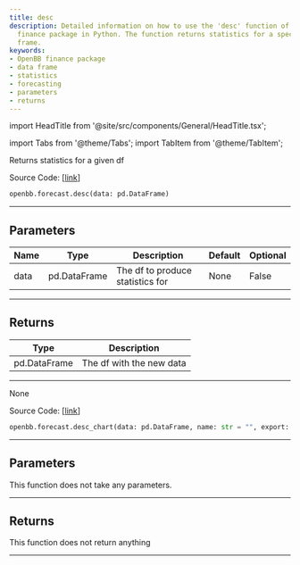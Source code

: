 ```yaml
---
title: desc
description: Detailed information on how to use the 'desc' function of the OpenBB
  finance package in Python. The function returns statistics for a specified data
  frame.
keywords:
- OpenBB finance package
- data frame
- statistics
- forecasting
- parameters
- returns
---
```


import HeadTitle from '@site/src/components/General/HeadTitle.tsx';

<HeadTitle title="forecast.desc - Reference | OpenBB SDK Docs" />

import Tabs from '@theme/Tabs';
import TabItem from '@theme/TabItem';

<Tabs>
<TabItem value="model" label="Model" default>

Returns statistics for a given df

Source Code: [[link](https://github.com/OpenBB-finance/OpenBB/tree/main/openbb_terminal/forecast/forecast_model.py#L504)]

```python
openbb.forecast.desc(data: pd.DataFrame)
```

---

## Parameters

| Name | Type | Description | Default | Optional |
| ---- | ---- | ----------- | ------- | -------- |
| data | pd.DataFrame | The df to produce statistics for | None | False |


---

## Returns

| Type | Description |
| ---- | ----------- |
| pd.DataFrame | The df with the new data |
---

</TabItem>
<TabItem value="view" label="Chart">

None

Source Code: [[link](https://github.com/OpenBB-finance/OpenBB/tree/main/openbb_terminal/forecast/forecast_view.py#L257)]

```python
openbb.forecast.desc_chart(data: pd.DataFrame, name: str = "", export: str = "")
```

---

## Parameters

This function does not take any parameters.

---

## Returns

This function does not return anything

---

</TabItem>
</Tabs>
